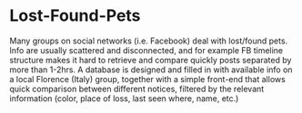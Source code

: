 # Lost-Found-Pets
Many groups on social networks (i.e. Facebook) deal with lost/found pets. Info are usually scattered and disconnected, and for example FB timeline structure makes it hard to retrieve and compare quickly posts separated by more than 1-2hrs. A database is designed and filled in with available info on a local Florence (Italy) group, together with a simple front-end that allows quick comparison between different notices, filtered by the relevant information (color, place of loss, last seen where, name, etc.)
